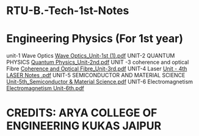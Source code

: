 # RTU-B.-Tech-1st-Notes

# Engineering Physics (For 1st year)
unit-1 Wave Optics
[Wave Optics_Unit-1st (1).pdf](https://github.com/user-attachments/files/18141761/Wave.Optics_Unit-1st.1.pdf)
UNIT-2 QUANTUM PHYSICS
[Quantum Physics_Unit-2nd.pdf](https://github.com/user-attachments/files/18141764/Quantum.Physics_Unit-2nd.pdf)
UNIT -3 coherence and optical Fibre
[Coherence and Optical Fibre_Unit-3rd.pdf](https://github.com/user-attachments/files/18141767/Coherence.and.Optical.Fibre_Unit-3rd.pdf)
UNIT-4 Laser 
[Unit - 4th LASER Notes .pdf](https://github.com/user-attachments/files/18141769/Unit.-.4th.LASER.Notes.pdf)
UNIT-5 SEMICONDUCTOR AND MATERIAL SCIENCE
[Unit-5th_Semiconductor & Material Science.pdf](https://github.com/user-attachments/files/18141785/Unit-5th_Semiconductor.Material.Science.pdf)
UNIT-6 Electromagnetism 
[Electromagnetism Unit-6th.pdf](https://github.com/user-attachments/files/18141786/Electromagnetism.Unit-6th.pdf)


# CREDITS: ARYA COLLEGE OF ENGINEERING KUKAS JAIPUR
